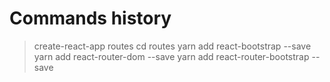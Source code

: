 # Commands history
> create-react-app routes
> cd routes
> yarn add react-bootstrap --save
> yarn add react-router-dom --save
> yarn add react-router-bootstrap --save
